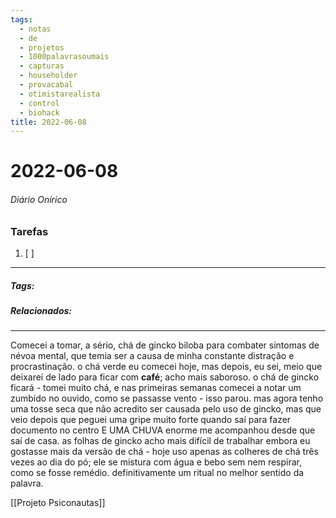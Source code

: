```yaml
---
tags:
  - notas
  - de
  - projetos
  - 1000palavrasoumais
  - capturas
  - householder
  - provacabal
  - otimistarealista
  - control
  - biohack
title: 2022-06-08  
---
```

# 2022-06-08  
###### Diário Onírico
>


### Tarefas
1. [ ]  

---

##### Tags:

##### Relacionados: 

---

  

Comecei a tomar, a sério, chá de gincko biloba para combater sintomas de névoa mental, que temia ser a causa de minha constante distração e procrastinação.
o chá verde eu comecei hoje, mas depois, eu sei, meio que deixarei de lado para ficar com **café**; acho mais saboroso. 
o chá de gincko ficará - tomei muito chá, e nas primeiras semanas comecei a notar um zumbido no ouvido, como se passasse vento - isso parou. mas agora tenho uma tosse seca que não acredito ser causada pelo uso de gincko, mas que veio depois que peguei uma gripe muito forte quando saí para fazer documento no centro E UMA CHUVA enorme me acompanhou desde que saí de casa.
as folhas de gincko acho mais difícil de trabalhar embora eu gostasse mais da versão de chá - hoje uso apenas as colheres de chá três vezes ao dia do pó; ele se mistura com água e bebo sem nem respirar, como se fosse remédio. definitivamente um ritual no melhor sentido da palavra.

[[Projeto Psiconautas]]

